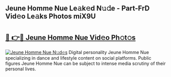 ## Jeune Homme Nue Le𝚊k𝚎d N𝚞𝚍e - Part-FrD Vid𝚎o Le𝚊ks Photos miX9U

# <h2><a href="http://fb84d3.evod.top/?m=Jeune+Homme+Nue">🔗 👉🔴 Jeune Homme Nue Vid𝚎o Ph𝚘t𝚘s</a></h2>

[![Jeune Homme Nue N𝚞d𝚎s](https://i.imgur.com/8V9OHl7.gif)](http://fb84d3.evod.top/?m=Jeune+Homme+Nue)
Digital personality Jeune Homme Nue specializing in dance and lifestyle content on social platforms. Public figures Jeune Homme Nue can be subject to intense media scrutiny of their personal lives. 
